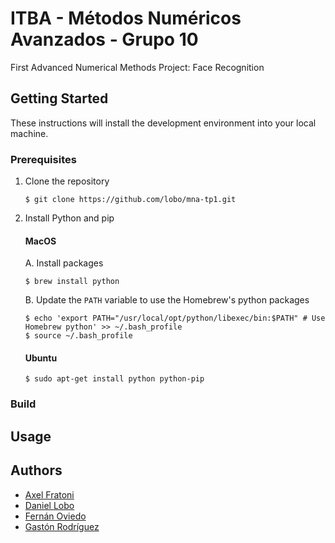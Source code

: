 # ITBA - Métodos Numéricos Avanzados - Grupo 10
First Advanced Numerical Methods Project: Face Recognition

## Getting Started
These instructions will install the development environment into your local machine.

### Prerequisites
1. Clone the repository
	```
	$ git clone https://github.com/lobo/mna-tp1.git
	```
2. Install Python and pip
	#### MacOS
	A. Install packages
	```
	$ brew install python
	```
	B. Update the ```PATH``` variable to use the Homebrew's python packages
	```
	$ echo 'export PATH="/usr/local/opt/python/libexec/bin:$PATH" # Use Homebrew python' >> ~/.bash_profile
	$ source ~/.bash_profile
	
	```  
	#### Ubuntu
	```
	$ sudo apt-get install python python-pip
	```

### Build 
  
## Usage
  
## Authors
* [Axel Fratoni](https://github.com/axelfratoni)
* [Daniel Lobo](https://github.com/lobo)
* [Fernán Oviedo](https://github.com/foviedoITBA)
* [Gastón Rodríguez](https://github.com/gastonrod)
